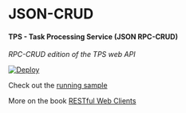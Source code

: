 # JSON-CRUD

#### TPS - Task Processing Service (JSON RPC-CRUD)

*RPC-CRUD edition of the TPS web API*

[![Deploy](https://www.herokucdn.com/deploy/button.svg)](https://heroku.com/deploy)

Check out the [running sample](http://rwcbook02.herokuapp.com/)

More on the book [RESTful Web Clients](http://shop.oreilly.com/product/0636920037958.do)
